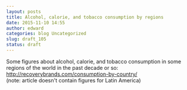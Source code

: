 ```yaml
---
layout: posts
title: Alcohol, calorie, and tobacco consumption by regions
date: 2015-11-10 14:55
author: edward
categories: blog Uncategorized
slug: draft_105
status: draft
---
```


Some figures about alcohol, calorie, and tobacco consumption in some regions of the world in the past decade or so: http://recoverybrands.com/consumption-by-country/  
(note: article doesn't contain figures for Latin America)
